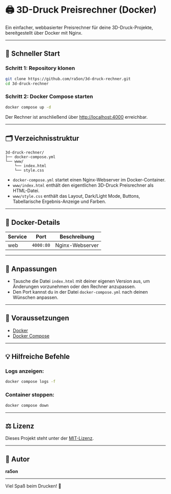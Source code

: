 # 🖨️ 3D-Druck Preisrechner (Docker)

Ein einfacher, webbasierter Preisrechner für deine 3D-Druck-Projekte, bereitgestellt über Docker mit Nginx.

---

## 🚀 Schneller Start

### Schritt 1: Repository klonen

```bash
git clone https://github.com/ra5on/3d-druck-rechner.git
cd 3d-druck-rechner
```

### Schritt 2: Docker Compose starten

```bash
docker compose up -d
```

Der Rechner ist anschließend über [http://localhost:4000](http://localhost:4000) erreichbar.

---

## 🗂️ Verzeichnisstruktur

```
3d-druck-rechner/
├── docker-compose.yml
└── www/
    └── index.html
    └── style.css
```

- `docker-compose.yml` startet einen Nginx-Webserver im Docker-Container.
- `www/index.html` enthält den eigentlichen 3D-Druck Preisrechner als HTML-Datei.
- `www/style.css` enthält das Layout, Dark/Light Mode, Buttons, Tabellarische Ergebnis-Anzeige und Farben.

---

## 🐳 Docker-Details

| Service | Port      | Beschreibung    |
|---------|-----------|-----------------|
| web     | `4000:80` | Nginx-Webserver |

---

## 🔧 Anpassungen

- Tausche die Datei `index.html` mit deiner eigenen Version aus, um Änderungen vorzunehmen oder den Rechner anzupassen.
- Den Port kannst du in der Datei `docker-compose.yml` nach deinen Wünschen anpassen.

---

## 📌 Voraussetzungen

- [Docker](https://docs.docker.com/get-docker/)
- [Docker Compose](https://docs.docker.com/compose/install/)

---

## 💡 Hilfreiche Befehle

### Logs anzeigen:
```bash
docker compose logs -f
```

### Container stoppen:
```bash
docker compose down
```

---

## ⚖️ Lizenz

Dieses Projekt steht unter der [MIT-Lizenz](LICENSE).

---

## 🙋 Autor

**ra5on**

---

Viel Spaß beim Drucken! 🎉
